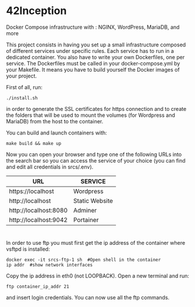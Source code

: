 # 42Inception
Docker Compose infrastructure with : NGINX, WordPress, MariaDB, and more

This project consists in having you set up a small infrastructure composed of different
services under specific rules. Each service has to run in a dedicated container. You also have to write your own Dockerfiles, one per service. The Dockerfiles must
be called in your docker-compose.yml by your Makefile.
It means you have to build yourself the Docker images of your project.

First of all, run:
```
./install.sh
```
in order to generate the SSL certificates for https connection and to create the folders that will be used to mount the volumes (for Wordpress and MariaDB) from the host to the container.


You can build and launch containers with:
```
make build && make up
```

Now you can open your browser and type one of the following URLs into the search bar so you can access the service of your choice (you can find and edit all credentials in srcs/.env).

|  URL  |   SERVICE   |
|-------|-------------|
|https://localhost | Wordpress |
|http://localhost | Static Website |
|http://localhost:8080 | Adminer |
|http://localhost:9042 | Portainer |
#
In order to use ftp you must first get the ip address of the container where vsftpd is installed:
```
docker exec -it srcs-ftp-1 sh  #Open shell in the container
ip addr  #show network interfaces
```
Copy the ip address in eth0 (not LOOPBACK). Open a new terminal and run:
```
ftp container_ip_addr 21
```
and insert login credentials. You can now use all the ftp commands.







